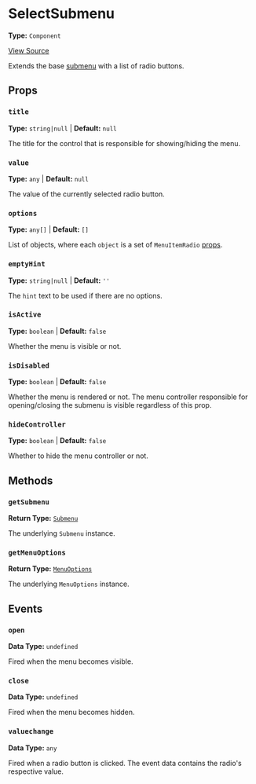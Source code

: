 # SelectSubmenu

**Type:** `Component`

[View Source](../../../../../../vime-player/src/plugins/settings/menu/submenu/SelectSubmenu.svelte)

Extends the base [submenu](./submenu.md) with a list of radio buttons.

## Props

### `title`

**Type:** `string|null` | **Default:** `null`

The title for the control that is responsible for showing/hiding the menu.

### `value`

**Type:** `any` | **Default:** `null`

The value of the currently selected radio button.

### `options`

**Type:** `any[]` | **Default:** `[]`

List of objects, where each `object` is a set of `MenuItemRadio` [props](../menu-item-radio.md#props).

### `emptyHint`

**Type:** `string|null` | **Default:** `''`

The `hint` text to be used if there are no options.

### `isActive`

**Type:** `boolean` | **Default:** `false`

Whether the menu is visible or not.

### `isDisabled`

**Type:** `boolean` | **Default:** `false`

Whether the menu is rendered or not. The menu controller responsible for opening/closing the 
submenu is visible regardless of this prop.

### `hideController`

**Type:** `boolean` | **Default:** `false`

Whether to hide the menu controller or not.

## Methods

### `getSubmenu`

**Return Type:** [`Submenu`](./submenu.md)

The underlying `Submenu` instance.

### `getMenuOptions`

**Return Type:** [`MenuOptions`](../menu-options.md)

The underlying `MenuOptions` instance.

## Events

### `open`

**Data Type:** `undefined`

Fired when the menu becomes visible.

### `close`

**Data Type:** `undefined`

Fired when the menu becomes hidden.

### `valuechange`

**Data Type:** `any`

Fired when a radio button is clicked. The event data contains the radio's respective value.